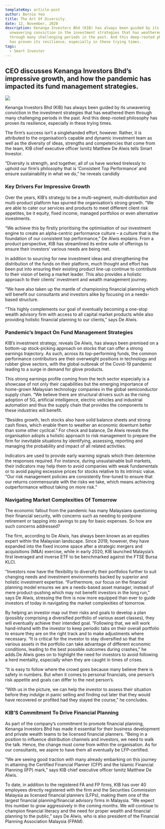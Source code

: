 ```yaml
---
templateKey: article-post
author: Bernie Yeo
title: The Art Of Diversity.
date: 12, November, 2020
description: Kenanga Investors Bhd (KIB) has always been guided by its
  unwavering conviction in the investment strategies that has weathered them
  through many challenging periods in the past. And this deep-rooted philosophy
  has proven its resilience, especially in these trying times.
tags:
  - Smart Investor
---
```

## CEO discusses Kenanga Investors Bhd’s impressive growth, and how the pandemic has impacted its fund management strategies.

![](/img/2020-11-12-smart-investor-the-art-of-diversity.png)

Kenanga Investors Bhd (KIB) has always been guided by its unwavering conviction in the investment strategies that has weathered them through many challenging periods in the past. And this deep-rooted philosophy has proven its resilience, especially in these trying times.

The firm’s success isn’t a singlehanded effort, however. Rather, it is attributed to the organisation’s capable and dynamic investment team as well as the diversity of ideas, strengths and competencies that come from the team, KIB chief executive officer Ismitz Matthew De Alwis tells Smart Investor.

“Diversity is strength, and together, all of us have worked tirelessly to uphold our firm’s philosophy that is ‘Consistent Top Performance’ and ensure sustainability in what we do,” he reveals candidly

### Key Drivers For Impressive Growth

Over the years, KIB’s strategy to be a multi-segment, multi-distribution and multi-product platform has spurred the organisation’s strong growth. “We are able to cater our services and products to meet different client risk appetites, be it equity, fixed income, managed portfolios or even alternative investments.

“We achieve this by firstly prioritising the optimisation of our investment engine to create an alpha-centric performance culture – a culture that is the foundation of our consistent top performance,” De Alwis explains. From a product perspective, KIB has streamlined its entire suite of offerings to ensure their investors’ various needs are being met.

In addition to sourcing for new investment ideas and strengthening the distribution of the funds on their platform, much thought and effort has been put into ensuring their existing product line-up continue to contribute to their vision of being a market leader. This also provides a holistic approach to their clients’ investment and wealth management journey.

“We have also taken up the mantle of championing financial planning which will benefit our consultants and investors alike by focusing on a needs-based structure.

“This highly complements our goal of eventually becoming a one-stop wealth advisory firm with access to all capital market products while also providing holistic financial planning to our clients,” says De Alwis.

### Pandemic’s Impact On Fund Management Strategies

KIB’s investment strategy, reveals De Alwis, has always been premised on a bottom-up stock-picking approach on stocks that can offer a strong earnings trajectory. As such, across its top-performing funds, the common performance contributors are their overweight positions in technology and rubber glove sectors, with the global outbreak of the Covid-19 pandemic leading to a surge in demand for glove products.

This strong earnings profile coming from the tech sector especially is a showcase of not only their capabilities but the emerging importance of home-grown Malaysian technology companies in the global semiconductor supply chain. “We believe there are structural drivers such as the rising adoption of 5G, artificial intelligence, electric vehicles and industrial automation and thus the supply chain that provides the components to these industries will benefit.

“Besides growth, tech stocks also have solid balance sheets and strong cash flows, which enable them to weather an economic downturn better than some other cyclical.” For check and balance, De Alwis reveals the organisation adopts a holistic approach to risk management to prepare the firm for inevitable situations by identifying, assessing, reporting and managing the probability and impact of all related activities.

Indicators are used to provide early warning signals which then determine the responses required. For instance, during unsustainable bull markets, their indicators may help them to avoid companies with weak fundamentals or to avoid paying excessive prices for stocks relative to its intrinsic value. “Our risk management policies are consistently fine-tuned to ensure that our returns commensurate with the risks we take, which means achieving outperformance without taking on more risk.”

### Navigating Market Complexities Of Tomorrow

The economic fallout from the pandemic has many Malaysians questioning their financial security, with concerns such as needing to postpone retirement or tapping into savings to pay for basic expenses. So how are such concerns addressed?

The firm, according to De Alwis, has always been known as an equities expert within the Malaysian landscape. Since 2019, however, they have expanded into the fixed income space after a strategic mergers and acquisitions (M&A) exercise, while in early 2020, KIB launched Malaysia’s first leveraged and inverse ETF to be benchmarked against the FTSE Bursa KLCI.

“Investors now have the flexibility to diversify their portfolios further to suit changing needs and investment environments backed by superior and holistic investment expertise. “Furthermore, our focus on the financial planning model ensures we are a needs-based asset manager, instead of mere product-pushing which may not benefit investors in the long run,” says De Alwis, stressing the firm is now more equipped than ever to guide investors of today in navigating the market complexities of tomorrow.

By helping an investor map out their risks and goals to develop a plan (possibly comprising a diversified portfolio of various asset classes), they will eventually achieve their intended goal. “Following that, we will work hand-inhand with the investor to keep periodic tabs on their overall portfolio to ensure they are on the right track and to make adjustments where necessary. “It is critical for the investor to stay diversified so that the various assets in the portfolio can take advantage of different economic conditions, leading to the best possible outcomes during crashes,” he adds.De Alwis goes on to highlight the need for investors to avoid following a herd mentality, especially when they are caught in times of crises.

“It is easy to follow where the crowd goes because many believe there is safety in numbers. But when it comes to personal financials, one person’s risk appetite and goals can differ to the next person’s.

“With us in the picture, we can help the investor to assess their situation before they indulge in panic selling and finding out later that they would have recovered or profited had they stayed the course,” he concludes.

### KIB’S Commitment To Drive Financial Planning

As part of the company’s commitment to promote financial planning, Kenanga Investors Bhd has made it essential for their business development and private wealth teams to be licensed financial planners. “Being in a position to influence distribution channels and investors, we need to walk the talk. Hence, the change must come from within the organisation. As for our consultants, we aspire to have them all eventually be LFP-certified.

“We are seeing good traction with many already embarking on this journey in attaining the Certified Financial Planner (CFP) and the Islamic Financial Planning (IFP) mark,” says KIB chief executive officer Ismitz Matthew De Alwis.

To date, in addition to the registered FA and FP firms, KIB has over 40 employees directly registered with the firm and the Securities Commission Malaysia as licensed financial planners (LFPs), making them one of the largest financial planning/financial advisory firms in Malaysia. “We expect this number to grow aggressively in the coming months. We will continue to champion financial literacy and the need for proper wealth and financial planning to the public,” says De Alwis, who is also president of the Financial Planning Association Malaysia (FPAM).